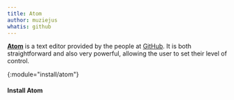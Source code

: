 ```yaml
---
title: Atom
author: muziejus
whatis: github
---
```


[**Atom**](http://atom.io) is a text editor provided by the people at [GitHub](/whatis/github). It is both straightforward and also very powerful, allowing the user to set their level of control.

{:module="install/atom"}
#### Install Atom
